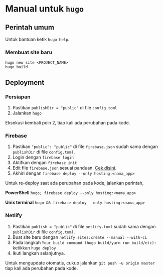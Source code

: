 # Manual untuk `hugo`

## Perintah umum
Untuk bantuan ketik `hugo help`.

### Membuat site baru
```
hugo new site <PROJECT_NAME>
hugo build
```

## Deployment

### Persiapan
1. Pastikan `publishDir = "public"` di file `config.toml`
2. Jalankan `hugo`

Eksekusi kembali poin 2, tiap kali ada perubahan pada kode.
### Firebase
1. Pastikan `"public": "public"` di file `firebase.json` sudah sama dengan `publishDir` di file `config.toml`.
2. Login dengan `firebase login`
3. Aktifkan dengan `firebase init`
4. Edit file `firebase.json` sesuai panduan. [Cek disini](/firebase.html#deploy-multisite-dalam-project-di-hosting).
5. Akhiri dengan `firebase deploy --only hosting:<nama_app>`

Untuk re-deploy saat ada perubahan pada kode, jalankan perintah,

**PowerShell**
`hugo; firebase deploy --only hosting:<nama_app>`

**Unix terminal**
`hugo && firebase deploy --only hosting:<nama_app>`

### Netlify
1. Pastikan `publish = "public"` di file `netlify.toml` sudah sama dengan `publishDir` di file `config.toml`.
2. Buat site baru dengan `netlify sites:create --manual --with-ci`
3. Pada langkah `Your build command (hugo build/yarn run build/etc):` ketikkan  `hugo deploy`
4. Ikuti langkah selanjutnya.

Untuk mengupdate otomatis, cukup jalankan `git push -u origin master` tiap kali ada perubahan pada kode.